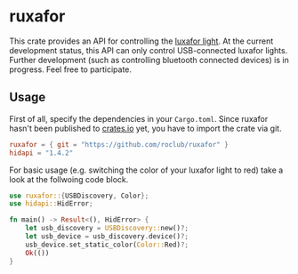 # ruxafor
This crate provides an API for controlling the [luxafor light](https://luxafor.com/). At the current development status, this API can only control USB-connected luxafor lights. Further development (such as controlling bluetooth connected devices) is in progress. Feel free to participate. 

## Usage
First of all, specify the dependencies in your `Cargo.toml`. Since ruxafor hasn't been published to [crates.io](https://crates.io/) yet, you have to import the crate via git.
```toml
ruxafor = { git = "https://github.com/roclub/ruxafor" }
hidapi = "1.4.2"
```

For basic usage (e.g. switching the color of your luxafor light to red) take a look at the follwoing code block.
```rust
use ruxafor::{USBDiscovery, Color};
use hidapi::HidError;

fn main() -> Result<(), HidError> {
    let usb_discovery = USBDiscovery::new()?;
    let usb_device = usb_discovery.device()?;
    usb_device.set_static_color(Color::Red)?;
    Ok(()) 
}

```
